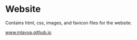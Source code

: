 <h1> Website </h1>
Contains html, css, images, and favicon files for the website.

www.mlavva.github.io
